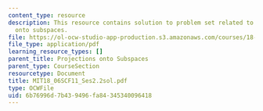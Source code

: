 ```yaml
---
content_type: resource
description: This resource contains solution to problem set related to projections
  onto subspaces.
file: https://ol-ocw-studio-app-production.s3.amazonaws.com/courses/18-06sc-linear-algebra-fall-2011/6b76996d7b439496fa84345340096418_MIT18_06SCF11_Ses2.2sol.pdf
file_type: application/pdf
learning_resource_types: []
parent_title: Projections onto Subspaces
parent_type: CourseSection
resourcetype: Document
title: MIT18_06SCF11_Ses2.2sol.pdf
type: OCWFile
uid: 6b76996d-7b43-9496-fa84-345340096418
---
```

